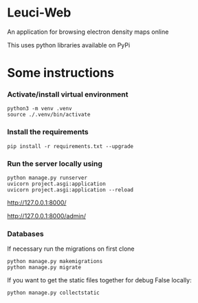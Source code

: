 
# Leuci-Web
An application for browsing electron density maps online

This uses python libraries available on PyPi

# Some instructions
### Activate/install virtual environment
```
python3 -m venv .venv
source ./.venv/bin/activate
```
### Install the requirements
```
pip install -r requirements.txt --upgrade
```
### Run the server locally using
```
python manage.py runserver
uvicorn project.asgi:application
uvicorn project.asgi:application --reload

```
http://127.0.0.1:8000/

http://127.0.0.1:8000/admin/

### Databases
If necessary run the migrations on first clone
```
python manage.py makemigrations
python manage.py migrate
```
If you want to get the static files together for debug False locally:
```
python manage.py collectstatic
```



